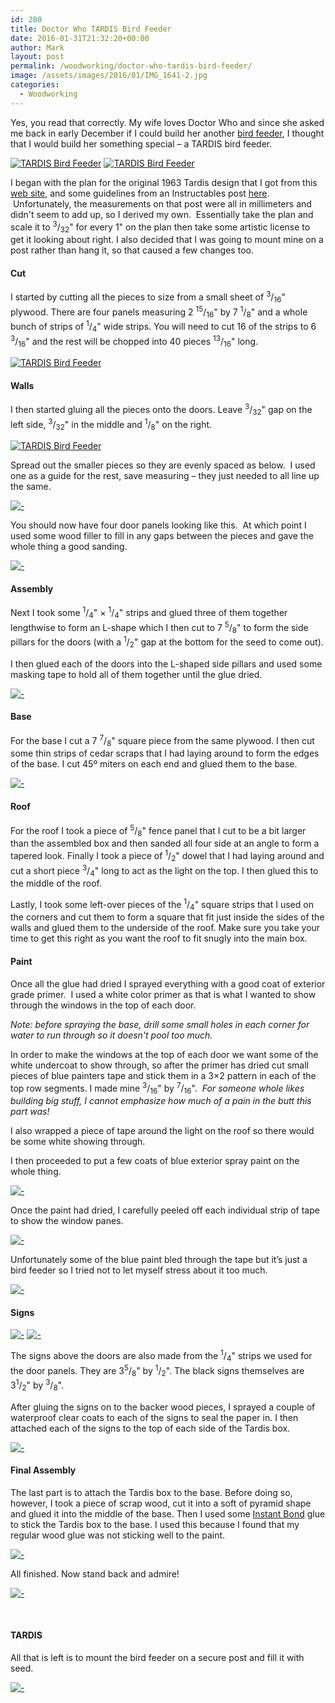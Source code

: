 ```yaml
---
id: 280
title: Doctor Who TARDIS Bird Feeder
date: 2016-01-31T21:32:20+00:00
author: Mark
layout: post
permalink: /woodworking/doctor-who-tardis-bird-feeder/
image: /assets/images/2016/01/IMG_1641-2.jpg
categories:
  - Woodworking
---
```


Yes, you read that correctly. My wife loves Doctor Who and since she asked me back in early December if I could build her another [bird feeder](/projects/simple-bird-feeder/), I thought that I would build her something special &#8211; a TARDIS bird feeder.

[![TARDIS Bird Feeder](/assets/images/2016/01/IMG_1466-225x300.jpeg)](/assets/images/2016/01/IMG_1466.jpeg)
[![TARDIS Bird Feeder](/assets/images/2016/01/IMG_1641-225x300.jpg)](/assets/images/2016/01/IMG_1641.jpg)

I began with the plan for the original 1963 Tardis design that I got from this [web site](http://homepage.ntlworld.com/richard.bradley3/brachaki.pdf), and some guidelines from an Instructables post [here](http://www.instructables.com/id/TARDIS-Bird-Feeder/).  Unfortunately, the measurements on that post were all in millimeters and didn't seem to add up, so I derived my own.  Essentially take the plan and scale it to <sup>3</sup>/<sub>32</sub>" for every 1" on the plan then take some artistic license to get it looking about right. I also decided that I was going to mount mine on a post rather than hang it, so that caused a few changes too.

#### Cut

I started by cutting all the pieces to size from a small sheet of <sup>3</sup>/<sub>16</sub>" plywood. There are four panels measuring 2 <sup>15</sup>/<sub>16</sub>" by 7 <sup>1</sup>/<sub>8</sub>" and a whole bunch of strips of <sup>1</sup>/<sub>4</sub>" wide strips. You will need to cut 16 of the strips to 6 <sup>3</sup>/<sub>16</sub>" and the rest will be chopped into 40 pieces <sup>13</sup>/<sub>16</sub>" long.

[![TARDIS Bird Feeder](/assets/images/2016/01/IMG_0989-225x300.jpg)](/assets/images/2016/01/IMG_0989.jpg)

#### Walls

I then started gluing all the pieces onto the doors. Leave <sup>3</sup>/<sub>32</sub>" gap on the left side, <sup>3</sup>/<sub>32</sub>" in the middle and <sup>1</sup>/<sub>8</sub>" on the right.

[![TARDIS Bird Feeder](/assets/images/2016/01/IMG_0990-225x300.jpg)](/assets/images/2016/01/IMG_0990.jpg)

Spread out the smaller pieces so they are evenly spaced as below.  I used one as a guide for the rest, save measuring &#8211; they just needed to all line up the same.

[![-](/assets/images/2016/01/IMG_0991-225x300.jpg)](/assets/images/2016/01/IMG_0991.jpg)

You should now have four door panels looking like this.  At which point I used some wood filler to fill in any gaps between the pieces and gave the whole thing a good sanding.

[![-](/assets/images/2016/01/IMG_1050-300x225.jpg)](/assets/images/2016/01/IMG_1050.jpg)

#### Assembly

Next I took some <sup>1</sup>/<sub>4</sub>" &#215; <sup>1</sup>/<sub>4</sub>" strips and glued three of them together lengthwise to form an L-shape which I then cut to 7 <sup>5</sup>/<sub>8</sub>" to form the side pillars for the doors (with a <sup>1</sup>/<sub>2</sub>" gap at the bottom for the seed to come out).

I then glued each of the doors into the L-shaped side pillars and used some masking tape to hold all of them together until the glue dried.

[![-](/assets/images/2016/01/IMG_1065-225x300.jpg)](/assets/images/2016/01/IMG_1065.jpg)

#### Base

For the base I cut a 7 <sup>7</sup>/<sub>8</sub>" square piece from the same plywood. I then cut some thin strips of cedar scraps that I had laying around to form the edges of the base. I cut 45º miters on each end and glued them to the base.

[![-](/assets/images/2016/01/IMG_1063-300x225.jpg)](/assets/images/2016/01/IMG_1063.jpg)

#### Roof

For the roof I took a piece of <sup>5</sup>/<sub>8</sub>" fence panel that I cut to be a bit larger than the assembled box and then sanded all four side at an angle to form a tapered look. Finally I took a piece of <sup>1</sup>/<sub>2</sub>" dowel that I had laying around and cut a short piece <sup>3</sup>/<sub>4</sub>" long to act as the light on the top. I then glued this to the middle of the roof.

Lastly, I took some left-over pieces of the <sup>1</sup>/<sub>4</sub>" square strips that I used on the corners and cut them to form a square that fit just inside the sides of the walls and glued them to the underside of the roof. Make sure you take your time to get this right as you want the roof to fit snugly into the main box.

#### Paint

Once all the glue had dried I sprayed everything with a good coat of exterior grade primer.  I used a white color primer as that is what I wanted to show through the windows in the top of each door.

_Note: before spraying the base, drill some small holes in each corner for water to run through so it doesn't pool too much._

In order to make the windows at the top of each door we want some of the white undercoat to show through, so after the primer has dried cut small pieces of blue painters tape and stick them in a 3&#215;2 pattern in each of the top row segments. I made mine <sup>3</sup>/<sub>16</sub>" by <sup>7</sup>/<sub>16</sub>".  *For someone whole likes building big stuff, I cannot emphasize how much of a pain in the butt this part was!*

I also wrapped a piece of tape around the light on the roof so there would be some white showing through.

I then proceeded to put a few coats of blue exterior spray paint on the whole thing.

[![-](/assets/images/2016/01/IMG_1091-225x300.jpg)](/assets/images/2016/01/IMG_1091.jpg)

Once the paint had dried, I carefully peeled off each individual strip of tape to show the window panes.

[![-](/assets/images/2016/01/IMG_1090-225x300.jpg)](/assets/images/2016/01/IMG_1090.jpg)

Unfortunately some of the blue paint bled through the tape but it&#8217;s just a bird feeder so I tried not to let myself stress about it too much.

[![-](/assets/images/2016/01/IMG_1092-225x300.jpg)](/assets/images/2016/01/IMG_1092.jpg)

#### Signs

[![-](/assets/images/2016/01/Telephone-213x300.jpg)](/assets/images/2016/01/Telephone.jpg)
[![-](/assets/images/2016/01/PoliceBox.jpg)](/assets/images/2016/01/PoliceBox.jpg)

The signs above the doors are also made from the <sup>1</sup>/<sub>4</sub>" strips we used for the door panels. They are 3<sup>5</sup>/<sub>8</sub>" by <sup>1</sup>/<sub>2</sub>". The black signs themselves are 3<sup>1</sup>/<sub>2</sub>" by <sup>3</sup>/<sub>8</sub>".

After gluing the signs on to the backer wood pieces, I sprayed a couple of waterproof clear coats to each of the signs to seal the paper in. I then attached each of the signs to the top of each side of the Tardis box.

[![-](/assets/images/2016/01/IMG_1456-225x300.jpg)](/assets/images/2016/01/IMG_1456.jpg)

#### Final Assembly

The last part is to attach the Tardis box to the base. Before doing so, however, I took a piece of scrap wood, cut it into a soft of pyramid shape and glued it into the middle of the base. Then I used some [Instant Bond](https://amzn.to/1PKPxPw) glue to stick the Tardis box to the base. I used this because I found that my regular wood glue was not sticking well to the paint.

[![-](/assets/images/2016/01/IMG_1451-225x300.jpg)](/assets/images/2016/01/IMG_1451.jpg)

All finished. Now stand back and admire!

[![-](/assets/images/2016/01/IMG_1466-225x300.jpeg)](/assets/images/2016/01/IMG_1466.jpeg)

&nbsp;

#### TARDIS

All that is left is to mount the bird feeder on a secure post and fill it with seed.

[![-](/assets/images/2016/01/IMG_1631-225x300.jpg)](/assets/images/2016/01/IMG_1631.jpg)
